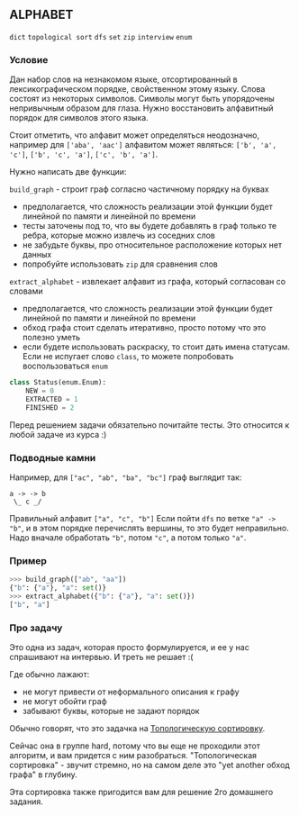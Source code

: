 ## ALPHABET

`dict` `topological sort` `dfs` `set` `zip` `interview` `enum`

### Условие

Дан набор слов на незнакомом языке, отсортированный в лексикографическом порядке, свойственном этому языку.
Слова состоят из некоторых символов. Символы могут быть упорядочены непривычным образом для глаза. 
Нужно восстановить алфавитный порядок для символов этого языка.

Стоит отметить, что алфавит может определяться неодозначно, например для `['aba', 'aac']` алфавитом может являться:
`['b', 'a', 'c']`, `['b', 'c', 'a']`, `['c', 'b', 'a']`.

Нужно написать две функции:

`build_graph` - строит граф согласно частичному порядку на буквах
* предполагается, что сложность реализации этой функции будет линейной по памяти и линейной по времени
* тесты заточены под то, что вы будете добавлять в граф только те ребра, которые можно извлечь из соседних слов
* не забудьте буквы, про относительное расположение которых нет данных
* попробуйте использовать `zip` для сравнения слов

`extract_alphabet` - извлекает алфавит из графа, который согласован со словами
* предполагается, что сложность реализации этой функции будет линейной по памяти и линейной по времени
* обход графа стоит сделать итеративно, просто потому что это полезно уметь
* если будете использовать раскраску, то стоит дать имена статусам. Если не испугает слово `class`, то можете попробовать воспользоваться `enum`

```python
class Status(enum.Enum):
    NEW = 0
    EXTRACTED = 1
    FINISHED = 2
```

Перед решением задачи обязательно почитайте тесты. Это относится к любой задаче из курса :)

### Подводные камни

Например, для `["ac", "ab", "ba", "bc"]` граф выглядит так:
```
a -> -> b
 \_ c _/
```

Правильный алфавит `["a", "c", "b"]`
Если пойти `dfs` по ветке `"a" -> "b"`, и в этом порядке перечислять вершины, то это будет неправильно.
Надо вначале обработать `"b"`, потом `"c"`, а потом только `"a"`.

### Пример

```python
>>> build_graph(["ab", "aa"])
{"b": {"a"}, "a": set()}
>>> extract_alphabet({"b": {"a"}, "a": set()})
["b", "a"]
```

### Про задачу

Это одна из задач, которая просто формулируется, и ее у нас спрашивают на интервью. И треть не решает :(

Где обычно лажают:
* не могут привести от неформального описания к графу
* не могут обойти граф
* забывают буквы, которые не задают порядок

Обычно говорят, что это задачка на [Топологическую сортировку](https://ru.wikipedia.org/wiki/Топологическая_сортировка).

Сейчас она в группе hard, потому что вы еще не проходили этот алгоритм, и вам придется с ним разобраться.
"Топологическая сортировка" - звучит стремно, но на самом деле это "yet another обход графа" в глубину.

Эта сортировка также пригодится вам для решение 2го домашнего задания.

